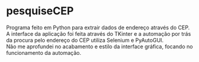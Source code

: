 # pesquiseCEP
Programa feito em Python para extrair dados de endereço através do CEP. </br>
A interface da aplicação foi feita através do TKinter e a automação por trás da procura pelo endereço do CEP utiliza Selenium e PyAutoGUI. </br>
Não me aprofundei no acabamento e estilo da interface gráfica, focando no funcionamento da automação.
